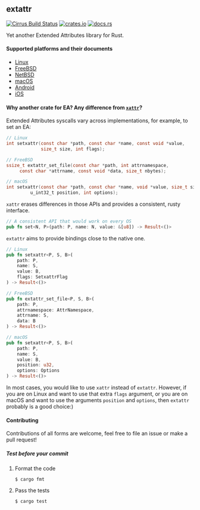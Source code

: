 ## extattr
[![Cirrus Build Status](https://api.cirrus-ci.com/github/SteveLauC/extattr.svg)](https://cirrus-ci.com/github/SteveLauC/extattr)
[![crates.io](https://img.shields.io/crates/v/extattr.svg)](https://crates.io/crates/extattr)
[![docs.rs](https://docs.rs/extattr/badge.svg)](https://docs.rs/extattr)

Yet another Extended Attributes library for Rust.

#### Supported platforms and their documents

* [Linux](https://docs.rs/extattr/0.1.1/x86_64-unknown-linux-gnu/extattr/index.html)
* [FreeBSD](https://docs.rs/extattr/0.1.1/x86_64-unknown-freebsd/extattr/index.html)
* [NetBSD](https://docs.rs/extattr/0.1.1/x86_64-unknown-netbsd/extattr/index.html)
* [macOS](https://docs.rs/extattr/0.1.1/aarch64-apple-darwin/extattr/index.html)
* [Android](https://docs.rs/extattr/0.1.1/aarch64-linux-android/extattr/index.html)
* [iOS](https://docs.rs/extattr/0.1.1/aarch64-apple-ios/extattr/index.html)

#### Why another crate for EA? Any difference from [`xattr`](https://crates.io/crates/xattr)?

Extended Attributes syscalls vary across implementations, for example, to set an EA:

```c
// Linux
int setxattr(const char *path, const char *name, const void *value, 
             size_t size, int flags);

// FreeBSD
ssize_t extattr_set_file(const char *path, int attrnamespace,
	 const char *attrname, const void *data, size_t	nbytes);

// macOS
int setxattr(const char *path, const char *name, void *value, size_t size,
         u_int32_t position, int options);
```

`xattr` erases differences in those APIs and provides a consistent, rusty 
interface. 

```rust
// A consistent API that would work on every OS
pub fn set<N, P>(path: P, name: N, value: &[u8]) -> Result<()> 
```

`extattr` aims to provide bindings close to the native one.

```rust
// Linux
pub fn setxattr<P, S, B>(
    path: P,
    name: S,
    value: B,
    flags: SetxattrFlag
) -> Result<()>

// FreeBSD
pub fn extattr_set_file<P, S, B>(
    path: P,
    attrnamespace: AttrNamespace,
    attrname: S,
    data: B
) -> Result<()>

// macOS
pub fn setxattr<P, S, B>(
    path: P,
    name: S,
    value: B,
    position: u32,
    options: Options
) -> Result<()>
```

In most cases, you would like to use `xattr` instead of `extattr`. However, if 
you are on Linux and want to use that extra `flags` argument, or you are on macOS
and want to use the arguments `position` and `options`, then `extattr` probably 
is a good choice:)

#### Contributing

Contributions of all forms are welcome, feel free to file an issue or make a pull request!

##### Test before your commit

1. Format the code

   ```shell
   $ cargo fmt
   ```

2. Pass the tests

   ```shell
   $ cargo test
   ``` 
   